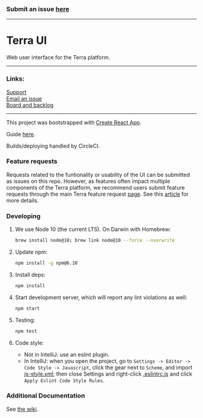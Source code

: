 ### Submit an issue [here](https://broadworkbench.atlassian.net/secure/CreateIssueDetails!init.jspa?pid=10023&issuetype=10004&priority=2)

------------------------

# Terra UI
Web user interface for the Terra platform.

------------------------
### Links:
[Support](https://support.terra.bio/hc/en-us)  
[Email an issue](mailto:terra-support@broadinstitute.zendesk.com)  
[Board and backlog](https://broadworkbench.atlassian.net/projects/SATURN/issues?filter=allopenissues&orderby=status%20DESC)

-----------------------

This project was bootstrapped with [Create React App](https://github.com/facebookincubator/create-react-app).

Guide [here](https://github.com/facebookincubator/create-react-app/blob/master/packages/react-scripts/template/README.md).

Builds/deploying handled by CircleCI.

### Feature requests
Requests related to the funtionality or usability of the UI can be submitted as issues on this repo. However, as features often impact multiple components of the Terra platform, we recommend users submit feature requests through the main Terra feature request [page](https://support.terra.bio/hc/en-us/community/topics/360000500452). See this [article](https://support.terra.bio/hc/en-us/community/posts/360040112171) for more details.

### Developing

1. We use Node 10 (the current LTS). On Darwin with Homebrew:

    ```sh
    brew install node@10; brew link node@10 --force --overwrite
    ```
2. Update npm:

    ```sh
    npm install -g npm@6.10
    ```
3. Install deps:

    ```sh
    npm install
    ```
4. Start development server, which will report any lint violations as well:

    ```sh
    npm start
    ```
5. Testing:
    
    ```sh
    npm test
    ```
6. Code style:
    * Not in IntelliJ: use an eslint plugin.
    * In IntelliJ: when you open the project, go to `Settings -> Editor -> Code Style -> Javascript`, click the gear next to `Scheme`, and import [js-style.xml](js-style.xml); then close Settings and right-click [.eslintrc.js](.eslintrc.js) and click `Apply Eslint Code Style Rules`.


### Additional Documentation
See [the wiki](https://github.com/DataBiosphere/terra-ui/wiki).
